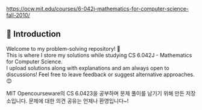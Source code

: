  https://ocw.mit.edu/courses/6-042j-mathematics-for-computer-science-fall-2010/

## 📌 Introduction  
Welcome to my problem-solving repository! 🚀  
This is where I store my solutions while studying CS 6.042J - Mathematics for Computer Science.  
I upload solutions along with explanations and am always open to discussions! Feel free to leave feedback or suggest alternative approaches. 😊

MIT Opencourseware의 CS 6.0423을 공부하며 문제 풀이를 남기기 위해 만든 저장소입니다.
문제에 대한 의견 공유는 언제나 환영입니다~!
